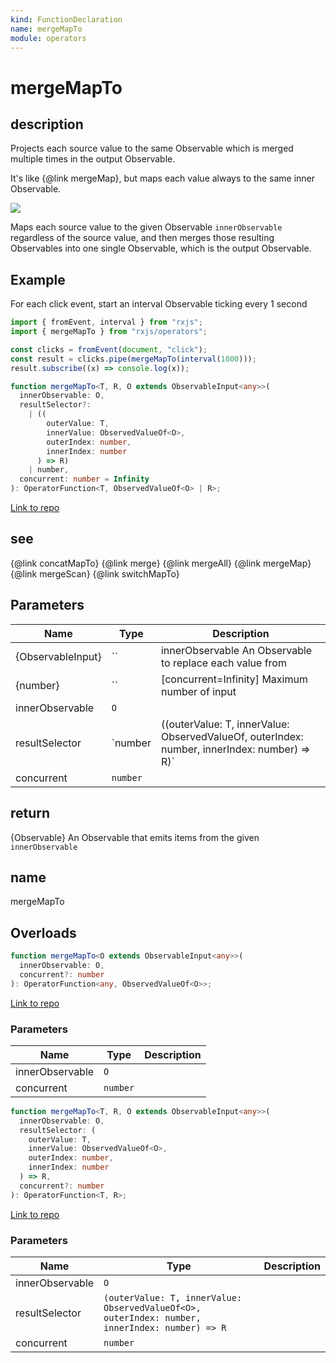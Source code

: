 ```yaml
---
kind: FunctionDeclaration
name: mergeMapTo
module: operators
---
```


# mergeMapTo

## description

Projects each source value to the same Observable which is merged multiple
times in the output Observable.

<span class="informal">It's like {@link mergeMap}, but maps each value always
to the same inner Observable.</span>

![](mergeMapTo.png)

Maps each source value to the given Observable `innerObservable` regardless
of the source value, and then merges those resulting Observables into one
single Observable, which is the output Observable.

## Example

For each click event, start an interval Observable ticking every 1 second

```ts
import { fromEvent, interval } from "rxjs";
import { mergeMapTo } from "rxjs/operators";

const clicks = fromEvent(document, "click");
const result = clicks.pipe(mergeMapTo(interval(1000)));
result.subscribe((x) => console.log(x));
```

```ts
function mergeMapTo<T, R, O extends ObservableInput<any>>(
  innerObservable: O,
  resultSelector?:
    | ((
        outerValue: T,
        innerValue: ObservedValueOf<O>,
        outerIndex: number,
        innerIndex: number
      ) => R)
    | number,
  concurrent: number = Infinity
): OperatorFunction<T, ObservedValueOf<O> | R>;
```

[Link to repo](https://github.com/ReactiveX/rxjs/blob/master/src/internal/operators/mergeMapTo.ts#L50-L62)

## see

{@link concatMapTo}
{@link merge}
{@link mergeAll}
{@link mergeMap}
{@link mergeScan}
{@link switchMapTo}

## Parameters

| Name              | Type     | Description                                                                                     |
| ----------------- | -------- | ----------------------------------------------------------------------------------------------- |
| {ObservableInput} | ``       | innerObservable An Observable to replace each value from                                        |
| {number}          | ``       | [concurrent=Infinity] Maximum number of input                                                   |
| innerObservable   | `O`      |                                                                                                 |
| resultSelector    | `number  | ((outerValue: T, innerValue: ObservedValueOf<O>, outerIndex: number, innerIndex: number) => R)` |  |
| concurrent        | `number` |                                                                                                 |

## return

{Observable} An Observable that emits items from the given
`innerObservable`

## name

mergeMapTo

## Overloads

```ts
function mergeMapTo<O extends ObservableInput<any>>(
  innerObservable: O,
  concurrent?: number
): OperatorFunction<any, ObservedValueOf<O>>;
```

[Link to repo](https://github.com/ReactiveX/rxjs/blob/master/src/internal/operators/mergeMapTo.ts#L6-L6)

### Parameters

| Name            | Type     | Description |
| --------------- | -------- | ----------- |
| innerObservable | `O`      |             |
| concurrent      | `number` |             |

```ts
function mergeMapTo<T, R, O extends ObservableInput<any>>(
  innerObservable: O,
  resultSelector: (
    outerValue: T,
    innerValue: ObservedValueOf<O>,
    outerIndex: number,
    innerIndex: number
  ) => R,
  concurrent?: number
): OperatorFunction<T, R>;
```

[Link to repo](https://github.com/ReactiveX/rxjs/blob/master/src/internal/operators/mergeMapTo.ts#L8-L8)

### Parameters

| Name            | Type                                                                                           | Description |
| --------------- | ---------------------------------------------------------------------------------------------- | ----------- |
| innerObservable | `O`                                                                                            |             |
| resultSelector  | `(outerValue: T, innerValue: ObservedValueOf<O>, outerIndex: number, innerIndex: number) => R` |             |
| concurrent      | `number`                                                                                       |             |
